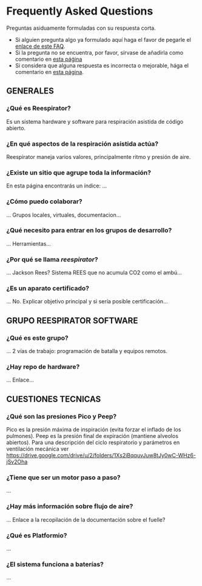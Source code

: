 # Frequently Asked Questions

Preguntas asiduamente formuladas con su respuesta corta.

- Si alguien pregunta algo ya formulado aquí haga el favor de pegarle el 
  [enlace de este FAQ][FAQ01]. 
- Si la pregunta no se encuentra, por favor, sírvase de añadirla como
  comentario en [esta páǵina][FAQ02]
- Si considera que alguna respuesta es incorrecta o mejorable, hága el
  comentario en [esta página][FAQ02].

[FAQ01]: https://gitlab.com/reespirator-arduino/reespirator/-/blob/retaguardia/FAQ.md
[FAQ02]: https://gitlab.com/reespirator-arduino/reespirator/-/issues/9

## GENERALES

### ¿Qué es Reespirator?

Es un sistema hardware y software para respiración asistida de código abierto.

### ¿En qué aspectos de la respiración asistida actúa?

Reespirator maneja varios valores, principalmente ritmo y presión de aire.

### ¿Existe un sitio que agrupe toda la información?

En esta página encontrarás un índice: ...

### ¿Cómo puedo colaborar?

... Grupos locales, virtuales, documentacion...

### ¿Qué necesito para entrar en los grupos de desarrollo?

... Herramientas...

### ¿Por qué se llama _reespirator_?

... Jackson Rees? Sistema REES que no acumula CO2 como el ambú...

### ¿Es un aparato certificado?

... No. Explicar objetivo principal y si sería posible certificación...


## GRUPO REESPIRATOR SOFTWARE

### ¿Qué es este grupo?

... 2 vías de trabajo: programación de batalla y equipos remotos.

### ¿Hay repo de hardware?

... Enlace...

## CUESTIONES TECNICAS

### ¿Qué son las presiones Pico y Peep?

Pico es la presión máxima de inspiración (evita forzar el inflado de los 
pulmones). Peep es la presión final de expiración (mantiene alveolos abiertos).
Para una descripción del ciclo respiratorio y parámetros en ventilación mecánica
ver https://drive.google.com/drive/u/2/folders/1Xs2iBqquvJuw8tJy0wC-WHz6-jSv2Oha

### ¿Tiene que ser un motor paso a paso?

... 

### ¿Hay más información sobre flujo de aire?

... Enlace a la recopilación de la documentación sobre el fuelle?

### ¿Qué es Platformio?

...

### ¿El sistema funciona a baterías?

...



